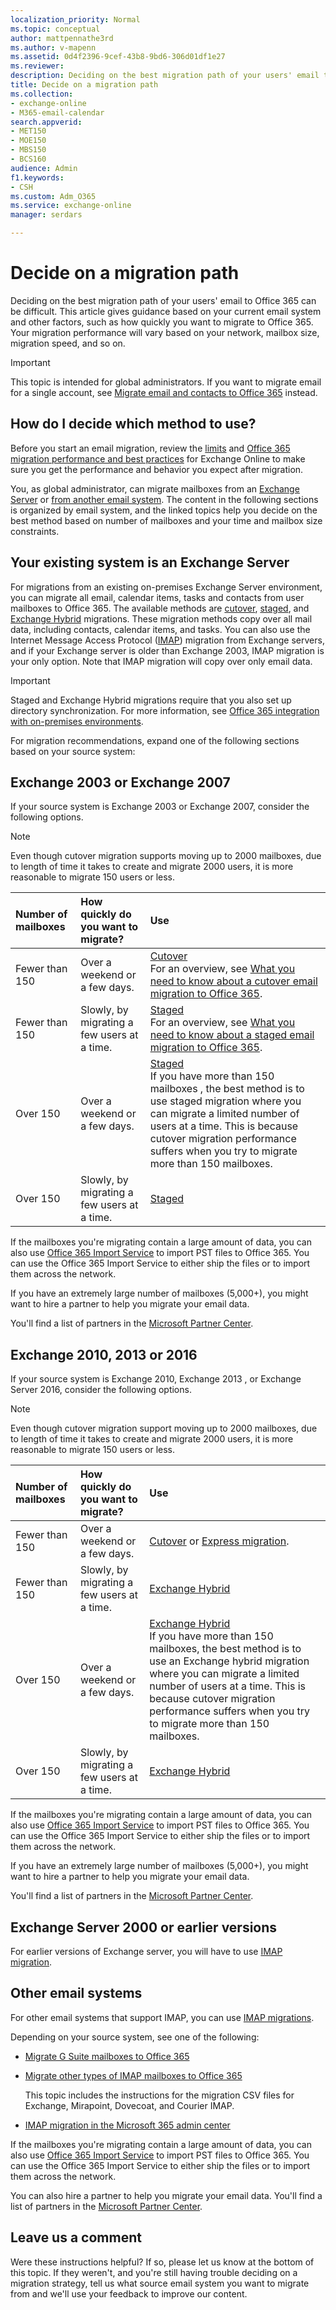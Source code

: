 ```yaml
---
localization_priority: Normal
ms.topic: conceptual
author: mattpennathe3rd
ms.author: v-mapenn
ms.assetid: 0d4f2396-9cef-43b8-9bd6-306d01df1e27
ms.reviewer: 
description: Deciding on the best migration path of your users' email to Office 365 can be difficult. This article gives guidance based on your current email system and other factors, such as how quickly you want to migrate to Office 365. Your migration performance will vary based on your network, mailbox size, migration speed, and so on.
title: Decide on a migration path
ms.collection: 
- exchange-online
- M365-email-calendar
search.appverid:
- MET150
- MOE150
- MBS150
- BCS160
audience: Admin
f1.keywords:
- CSH
ms.custom: Adm_O365
ms.service: exchange-online
manager: serdars

---
```


# Decide on a migration path

Deciding on the best migration path of your users' email to Office 365 can be difficult. This article gives guidance based on your current email system and other factors, such as how quickly you want to migrate to Office 365. Your migration performance will vary based on your network, mailbox size, migration speed, and so on.

> [!IMPORTANT]
> This topic is intended for global administrators. If you want to migrate email for a single account, see [Migrate email and contacts to Office 365](https://support.office.com/article/a3e3bddb-582e-4133-8670-e61b9f58627e) instead.

## How do I decide which method to use?

Before you start an email migration, review the [limits](https://go.microsoft.com/fwlink/p/?LinkID=328224) and [Office 365 migration performance and best practices](office-365-migration-best-practices.md) for Exchange Online to make sure you get the performance and behavior you expect after migration.

You, as global administrator, can migrate mailboxes from an [Exchange Server](decide-on-a-migration-path.md#BK_Exchange) or [from another email system](decide-on-a-migration-path.md#BK_Other). The content in the following sections is organized by email system, and the linked topics help you decide on the best method based on number of mailboxes and your time and mailbox size constraints.

## Your existing system is an Exchange Server
<a name="BK_Exchange"> </a>

For migrations from an existing on-premises Exchange Server environment, you can migrate all email, calendar items, tasks and contacts from user mailboxes to Office 365. The available methods are [cutover](cutover-migration-to-office-365.md), [staged](perform-a-staged-migration/perform-a-staged-migration.md), and [Exchange Hybrid](https://go.microsoft.com/fwlink/p/?LinkId=517633) migrations. These migration methods copy over all mail data, including contacts, calendar items, and tasks. You can also use the Internet Message Access Protocol ([IMAP](migrating-imap-mailboxes/migrating-imap-mailboxes.md)) migration from Exchange servers, and if your Exchange server is older than Exchange 2003, IMAP migration is your only option. Note that IMAP migration will copy over only email data.

> [!IMPORTANT]
> Staged and Exchange Hybrid migrations require that you also set up directory synchronization. For more information, see [Office 365 integration with on-premises environments](https://support.office.com/article/263faf8d-aa21-428b-aed3-2021837a4b65).

For migration recommendations, expand one of the following sections based on your source system:

## Exchange 2003 or Exchange 2007
<a name="BK_2003_2007"> </a>

If your source system is Exchange 2003 or Exchange 2007, consider the following options.

> [!NOTE]
> Even though cutover migration supports moving up to 2000 mailboxes, due to length of time it takes to create and migrate 2000 users, it is more reasonable to migrate 150 users or less.

|**Number of mailboxes**|**How quickly do you want to migrate?**|**Use**|
|:-----|:-----|:-----|
|Fewer than 150|Over a weekend or a few days.|[Cutover](cutover-migration-to-office-365.md) <br/> For an overview, see [What you need to know about a cutover email migration to Office 365](what-to-know-about-a-cutover-migration.md).|
|Fewer than 150|Slowly, by migrating a few users at a time.|[Staged](perform-a-staged-migration/perform-a-staged-migration.md) <br/> For an overview, see [What you need to know about a staged email migration to Office 365](what-to-know-about-a-staged-migration.md).|
|Over 150|Over a weekend or a few days.|[Staged](perform-a-staged-migration/perform-a-staged-migration.md) <br/> If you have more than 150 mailboxes , the best method is to use staged migration where you can migrate a limited number of users at a time. This is because cutover migration performance suffers when you try to migrate more than 150 mailboxes.|
|Over 150|Slowly, by migrating a few users at a time.|[Staged](perform-a-staged-migration/perform-a-staged-migration.md)|

If the mailboxes you're migrating contain a large amount of data, you can also use [Office 365 Import Service](https://go.microsoft.com/fwlink/p/?LinkId=624136) to import PST files to Office 365. You can use the Office 365 Import Service to either ship the files or to import them across the network.

If you have an extremely large number of mailboxes (5,000+), you might want to hire a partner to help you migrate your email data.

You'll find a list of partners in the [Microsoft Partner Center](https://go.microsoft.com/fwlink/p/?LinkID=398254).

## Exchange 2010, 2013 or 2016
<a name="BK_2010_2013"> </a>

If your source system is Exchange 2010, Exchange 2013 , or Exchange Server 2016, consider the following options.

> [!NOTE]
> Even though cutover migration support moving up to 2000 mailboxes, due to length of time it takes to create and migrate 2000 users, it is more reasonable to migrate 150 users or less.

|**Number of mailboxes**|**How quickly do you want to migrate?**|**Use**|
|:-----|:-----|:-----|
|Fewer than 150|Over a weekend or a few days.|[Cutover](cutover-migration-to-office-365.md) or [Express migration](use-minimal-hybrid-to-quickly-migrate.md).|
|Fewer than 150|Slowly, by migrating a few users at a time.|[Exchange Hybrid](https://go.microsoft.com/fwlink/p/?LinkId=517633)|
|Over 150|Over a weekend or a few days.|[Exchange Hybrid](https://go.microsoft.com/fwlink/p/?LinkId=517633) <br/> If you have more than 150 mailboxes, the best method is to use an Exchange hybrid migration where you can migrate a limited number of users at a time. This is because cutover migration performance suffers when you try to migrate more than 150 mailboxes.|
|Over 150|Slowly, by migrating a few users at a time.|[Exchange Hybrid](https://go.microsoft.com/fwlink/p/?LinkId=517633)|

If the mailboxes you're migrating contain a large amount of data, you can also use [Office 365 Import Service](https://go.microsoft.com/fwlink/p/?LinkId=624136) to import PST files to Office 365. You can use the Office 365 Import Service to either ship the files or to import them across the network.

If you have an extremely large number of mailboxes (5,000+), you might want to hire a partner to help you migrate your email data.

You'll find a list of partners in the [Microsoft Partner Center](https://go.microsoft.com/fwlink/p/?LinkID=398254).

## Exchange Server 2000 or earlier versions
<a name="BK_2000"> </a>

For earlier versions of Exchange server, you will have to use [IMAP migration](migrating-imap-mailboxes/migrate-other-types-of-imap-mailboxes.md).

## Other email systems
<a name="BK_Other"> </a>

For other email systems that support IMAP, you can use [IMAP migrations](migrating-imap-mailboxes/migrating-imap-mailboxes.md).

Depending on your source system, see one of the following:

- [Migrate G Suite mailboxes to Office 365](migrating-imap-mailboxes/migrate-g-suite-mailboxes.md)

- [Migrate other types of IMAP mailboxes to Office 365](migrating-imap-mailboxes/migrate-other-types-of-imap-mailboxes.md)

    This topic includes the instructions for the migration CSV files for Exchange, Mirapoint, Dovecoat, and Courier IMAP.

- [IMAP migration in the Microsoft 365 admin center](migrating-imap-mailboxes/imap-migration-in-the-admin-center.md)

If the mailboxes you're migrating contain a large amount of data, you can also use [Office 365 Import Service](https://go.microsoft.com/fwlink/p/?LinkId=624136) to import PST files to Office 365. You can use the Office 365 Import Service to either ship the files or to import them across the network.

You can also hire a partner to help you migrate your email data. You'll find a list of partners in the [Microsoft Partner Center](https://go.microsoft.com/fwlink/p/?LinkID=398254).

## Leave us a comment
<a name="BKMK_Comment"> </a>

Were these instructions helpful? If so, please let us know at the bottom of this topic. If they weren't, and you're still having trouble deciding on a migration strategy, tell us what source email system you want to migrate from and we'll use your feedback to improve our content.
